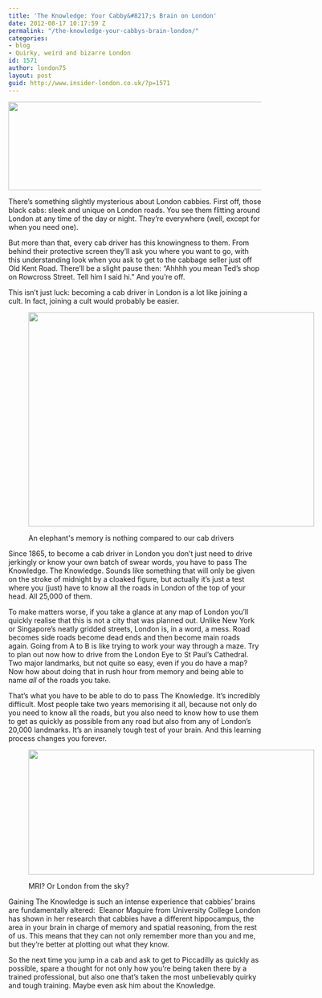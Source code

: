 ```yaml
---
title: 'The Knowledge: Your Cabby&#8217;s Brain on London'
date: 2012-08-17 10:17:59 Z
permalink: "/the-knowledge-your-cabbys-brain-london/"
categories:
- blog
- Quirky, weird and bizarre London
id: 1571
author: london75
layout: post
guid: http://www.insider-london.co.uk/?p=1571
---
```


[<img class="aligncenter size-full wp-image-1885" src="/wp-content/uploads/2012/08/171686396_9565f2d6df_b.jpg" alt="" width="568" height="176" />](/wp-content/uploads/2012/08/171686396_9565f2d6df_b.jpg)

There&#8217;s something slightly mysterious about London cabbies. First off, those black cabs: sleek and unique on London roads. You see them flitting around London at any time of the day or night. They&#8217;re everywhere (well, except for when you need one).

<div>
  <p>
    But more than that, every cab driver has this knowingness to them. From behind their protective screen they&#8217;ll ask you where you want to go, with this understanding look when you ask to get to the cabbage seller just off Old Kent Road. There&#8217;ll be a slight pause then: &#8220;Ahhhh you mean Ted&#8217;s shop on Rowcross Street. Tell him I said hi.&#8221; And you&#8217;re off.
  </p>
  
  <p>
    This isn&#8217;t just luck: becoming a cab driver in London is a lot like joining a cult. In fact, joining a cult would probably be easier.
  </p><figure id="attachment_1886" style="width: 569px" class="wp-caption aligncenter">
  
  <a href="/wp-content/uploads/2012/08/4733567369_a8fffcdbec_z.jpg"><img class="size-full wp-image-1886" src="/wp-content/uploads/2012/08/4733567369_a8fffcdbec_z.jpg" alt="" width="569" height="427" /></a><figcaption class="wp-caption-text">An elephant's memory is nothing compared to our cab drivers</figcaption></figure> 
  
  <p>
    Since 1865, to become a cab driver in London you don&#8217;t just need to drive jerkingly or know your own batch of swear words, you have to pass The Knowledge. The Knowledge. Sounds like something that will only be given on the stroke of midnight by a cloaked figure, but actually it&#8217;s just a test where you (just) have to know all the roads in London of the top of your head. All 25,000 of them.
  </p>
  
  <p>
    To make matters worse, if you take a glance at any map of London you’ll quickly realise that this is not a city that was planned out. Unlike New York or Singapore’s neatly gridded streets, London is, in a word, a mess. Road becomes side roads become dead ends and then become main roads again. Going from A to B is like trying to work your way through a maze. Try to plan out now how to drive from the London Eye to St Paul’s Cathedral. Two major landmarks, but not quite so easy, even if you do have a map? Now how about doing that in rush hour from memory and being able to name <em>all </em>of the roads you take.
  </p>
  
  <p>
    That’s what you have to be able to do to pass The Knowledge. It’s incredibly difficult. Most people take two years memorising it all, because not only do you need to know all the roads, but you also need to know how to use them to get as quickly as possible from any road but also from any of London&#8217;s 20,000 landmarks. It&#8217;s an insanely tough test of your brain. And this learning process changes you forever.
  </p><figure id="attachment_1887" style="width: 569px" class="wp-caption aligncenter">
  
  <a href="/wp-content/uploads/2012/08/4042682847_45e2ed605e_b.jpg"><img class="size-full wp-image-1887" src="/wp-content/uploads/2012/08/4042682847_45e2ed605e_b.jpg" alt="" width="569" height="249" /></a><figcaption class="wp-caption-text">MRI? Or London from the sky?</figcaption></figure> 
  
  <p>
    Gaining The Knowledge is such an intense experience that cabbies’ brains are fundamentally altered:  Eleanor Maguire from University College London has shown in her research that cabbies have a different hippocampus, the area in your brain in charge of memory and spatial reasoning, from the rest of us. This means that they can not only remember more than you and me, but they’re better at plotting out what they know.
  </p>
  
  <p>
    So the next time you jump in a cab and ask to get to Piccadilly as quickly as possible, spare a thought for not only how you’re being taken there by a trained professional, but also one that’s taken the most unbelievably quirky and tough training. Maybe even ask him about the Knowledge.
  </p>
</div>